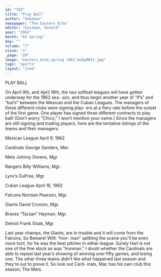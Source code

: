 ```yaml
---
id: "783"
title: "Play Ball"
author: "Unknown"
newspaper: "The Eastern Echo"
editor: "Gussman, Donald"
year: "1962"
month: "03 Spring"
day: ""
volume: "7"
issue: "1"
_page: "29"
image: "eastern_echo_spring 1962_body0031.jpg"
tags: "sports"
layout: "item"
---
```

PLAY BALL

On April 9th, and April 16th, the two softball
leagues will have gotten underway for the 1962 sea-
son, and thus begin another year of “if’s” and “but’s”
between the Mexican and the Cuban Leagues. The
managers of these different clubs were signing play-
ers at a fiery rate before the outset of the first game.
One player has signed three different contracts to
play ball! (Don’t worry “Chico,” I won’t mention
your name.) Since the managers are still signing and
trading players, here are the tentative listings of the
teams and their managers:

Mexican League
April 9, 1962

Cardinals
George Sanders, Mer.

Mets
Johnny Dorens, Mgr. 

Rangers 
Billy Williams, Mgr. 

Lynx’s 
DuPree, Mgr. 

Cuban League
April 16, 1962

Falcons
Norman Pearson, Mgr.

Giants
David Croxton, Mgr.

Braves
“Tarzan” Hayman, Mgr.

Detroit
Frank Sisak, Mgr.

Last year champs, the Giants, are in trouble and it
will come from the Falcons, So Beware! With “Iron-
man” splitting the scene you'll be even more hurt, for
he was the best pitcher in either league. Surely Harl
is not one of the fine stock as was “Ironman.” I doubt
whether the Cardinals are able to repeat last year’s
showing of winning over fifty games, and losing one.
The other three teams didn’t like what happened last
season and they’re out to prove it. So look out Card-
inals, Mac has his own club this season; The Mets.
